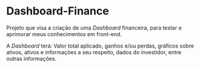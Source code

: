 # Dashboard-Finance

Projeto que visa a criação de uma _Dashboard_ financeira, para testar e aprimorar meus conhecimentos em front-end.

A _Dashboard_ terá: Valor total aplicado, ganhos e/ou perdas, gráficos sobre ativos, ativos e informações a seu respeito, dados do investidor, entre outras informações.
